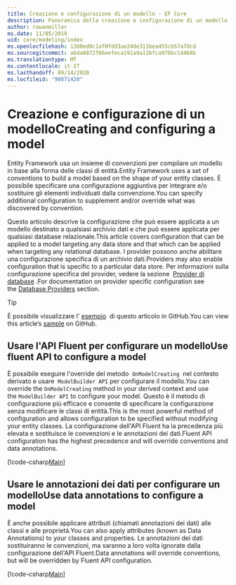 ```yaml
---
title: Creazione e configurazione di un modello - EF Core
description: Panoramica della creazione e configurazione di un modello con Entity Framework Core
author: rowanmiller
ms.date: 11/05/2019
uid: core/modeling/index
ms.openlocfilehash: 1380ed0c1af0fdd3ae24de311bea455cb57a7dcd
ms.sourcegitcommit: abda0872f86eefeca191a9a11bfca976bc14468b
ms.translationtype: MT
ms.contentlocale: it-IT
ms.lasthandoff: 09/14/2020
ms.locfileid: "90071420"
---
```

# <a name="creating-and-configuring-a-model"></a><span data-ttu-id="2a6a6-103">Creazione e configurazione di un modello</span><span class="sxs-lookup"><span data-stu-id="2a6a6-103">Creating and configuring a model</span></span>

<span data-ttu-id="2a6a6-104">Entity Framework usa un insieme di convenzioni per compilare un modello in base alla forma delle classi di entità.</span><span class="sxs-lookup"><span data-stu-id="2a6a6-104">Entity Framework uses a set of conventions to build a model based on the shape of your entity classes.</span></span> <span data-ttu-id="2a6a6-105">È possibile specificare una configurazione aggiuntiva per integrare e/o sostituire gli elementi individuati dalla convenzione.</span><span class="sxs-lookup"><span data-stu-id="2a6a6-105">You can specify additional configuration to supplement and/or override what was discovered by convention.</span></span>

<span data-ttu-id="2a6a6-106">Questo articolo descrive la configurazione che può essere applicata a un modello destinato a qualsiasi archivio dati e che può essere applicata per qualsiasi database relazionale.</span><span class="sxs-lookup"><span data-stu-id="2a6a6-106">This article covers configuration that can be applied to a model targeting any data store and that which can be applied when targeting any relational database.</span></span> <span data-ttu-id="2a6a6-107">I provider possono anche abilitare una configurazione specifica di un archivio dati.</span><span class="sxs-lookup"><span data-stu-id="2a6a6-107">Providers may also enable configuration that is specific to a particular data store.</span></span> <span data-ttu-id="2a6a6-108">Per informazioni sulla configurazione specifica del provider, vedere la sezione  [Provider di database](xref:core/providers/index) .</span><span class="sxs-lookup"><span data-stu-id="2a6a6-108">For documentation on provider specific configuration see the [Database Providers](xref:core/providers/index) section.</span></span>

> [!TIP]  
> <span data-ttu-id="2a6a6-109">È possibile visualizzare l' [esempio](https://github.com/dotnet/EntityFramework.Docs/tree/master/samples)  di questo articolo in GitHub.</span><span class="sxs-lookup"><span data-stu-id="2a6a6-109">You can view this article’s [sample](https://github.com/dotnet/EntityFramework.Docs/tree/master/samples) on GitHub.</span></span>

## <a name="use-fluent-api-to-configure-a-model"></a><span data-ttu-id="2a6a6-110">Usare l'API Fluent per configurare un modello</span><span class="sxs-lookup"><span data-stu-id="2a6a6-110">Use fluent API to configure a model</span></span>

<span data-ttu-id="2a6a6-111">È possibile eseguire l'override del metodo  `OnModelCreating`  nel contesto derivato e usare  `ModelBuilder API` per configurare il modello.</span><span class="sxs-lookup"><span data-stu-id="2a6a6-111">You can override the `OnModelCreating` method in your derived context and use the `ModelBuilder API` to configure your model.</span></span> <span data-ttu-id="2a6a6-112">Questo è il metodo di configurazione più efficace e consente di specificare la configurazione senza modificare le classi di entità.</span><span class="sxs-lookup"><span data-stu-id="2a6a6-112">This is the most powerful method of configuration and allows configuration to be specified without modifying your entity classes.</span></span> <span data-ttu-id="2a6a6-113">La configurazione dell'API Fluent ha la precedenza più elevata e sostituisce le convenzioni e le annotazioni dei dati.</span><span class="sxs-lookup"><span data-stu-id="2a6a6-113">Fluent API configuration has the highest precedence and will override conventions and data annotations.</span></span>

[!code-csharp[Main](../../../samples/core/Modeling/FluentAPI/Required.cs?highlight=12-14)]

## <a name="use-data-annotations-to-configure-a-model"></a><span data-ttu-id="2a6a6-114">Usare le annotazioni dei dati per configurare un modello</span><span class="sxs-lookup"><span data-stu-id="2a6a6-114">Use data annotations to configure a model</span></span>

<span data-ttu-id="2a6a6-115">È anche possibile applicare attributi (chiamati annotazioni dei dati) alle classi e alle proprietà.</span><span class="sxs-lookup"><span data-stu-id="2a6a6-115">You can also apply attributes (known as Data Annotations) to your classes and properties.</span></span> <span data-ttu-id="2a6a6-116">Le annotazioni dei dati sostituiranno le convenzioni, ma saranno a loro volta ignorate dalla configurazione dell'API Fluent.</span><span class="sxs-lookup"><span data-stu-id="2a6a6-116">Data annotations will override conventions, but will be overridden by Fluent API configuration.</span></span>

[!code-csharp[Main](../../../samples/core/Modeling/DataAnnotations/Required.cs?highlight=15)]
